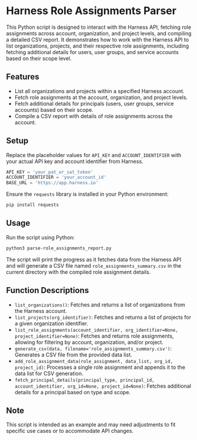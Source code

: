 # Harness Role Assignments Parser

This Python script is designed to interact with the Harness API, fetching role assignments across account, organization, and project levels, and compiling a detailed CSV report. It demonstrates how to work with the Harness API to list organizations, projects, and their respective role assignments, including fetching additional details for users, user groups, and service accounts based on their scope level.

## Features

- List all organizations and projects within a specified Harness account.
- Fetch role assignments at the account, organization, and project levels.
- Fetch additional details for principals (users, user groups, service accounts) based on their scope.
- Compile a CSV report with details of role assignments across the account.

## Setup

Replace the placeholder values for `API_KEY` and `ACCOUNT_IDENTIFIER` with your actual API key and account identifier from Harness.

```python
API_KEY = 'your_pat_or_sat_token'
ACCOUNT_IDENTIFIER = 'your_account_id'
BASE_URL = 'https://app.harness.io'
```

Ensure the `requests` library is installed in your Python environment:

```bash
pip install requests
```

## Usage

Run the script using Python:

```bash
python3 parse-role_assignments_report.py
```

The script will print the progress as it fetches data from the Harness API and will generate a CSV file named `role_assignments_summary.csv` in the current directory with the compiled role assignment details.

## Function Descriptions

- `list_organizations()`: Fetches and returns a list of organizations from the Harness account.
- `list_projects(org_identifier)`: Fetches and returns a list of projects for a given organization identifier.
- `list_role_assignments(account_identifier, org_identifier=None, project_identifier=None)`: Fetches and returns role assignments, allowing for filtering by account, organization, and/or project.
- `generate_csv(data, filename='role_assignments_summary.csv')`: Generates a CSV file from the provided data list.
- `add_role_assignment_data(role_assignment, data_list, org_id, project_id)`: Processes a single role assignment and appends it to the data list for CSV generation.
- `fetch_principal_details(principal_type, principal_id, account_identifier, org_id=None, project_id=None)`: Fetches additional details for a principal based on type and scope.

## Note

This script is intended as an example and may need adjustments to fit specific use cases or to accommodate API changes.
